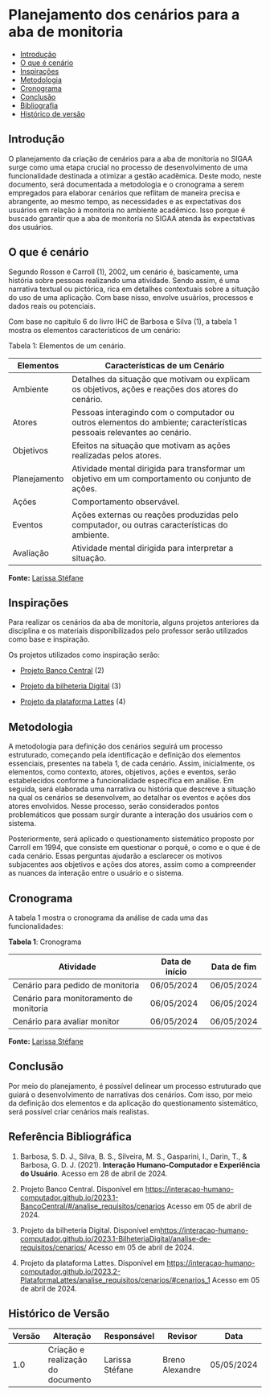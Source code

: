 # Planejamento dos cenários para a aba de monitoria


* [Introdução](#Introdução)
* [O que é cenário](#O-que-é-cenário)
* [Inspirações](#Inspirações)
* [Metodologia](#Metodologia)
* [Cronograma](#Cronograma)
* [Conclusão](#Conclusão)
* [Bibliografia](#Bibliografia)
* [Histórico de versão](#Histórico-de-versão)



## Introdução


O planejamento da criação de cenários para a aba de monitoria no SIGAA surge como uma etapa crucial no processo de desenvolvimento de uma funcionalidade destinada a otimizar a gestão acadêmica. Deste modo, neste documento, será documentada a metodologia e o cronograma a serem empregados para elaborar cenários que reflitam de maneira precisa e abrangente, ao mesmo tempo, as necessidades e as expectativas dos usuários em relação à monitoria no ambiente acadêmico. Isso porque é buscado garantir que a aba de monitoria no SIGAA atenda às expectativas dos usuários.



## O que é cenário

Segundo Rosson e Carroll (1), 2002, um cenário é, basicamente, uma história sobre pessoas realizando uma atividade. Sendo assim, é uma narrativa textual ou pictórica, rica em detalhes contextuais sobre a situação do uso de uma aplicação. Com base nisso, envolve usuários, processos e dados reais ou potenciais.

Com base no capítulo 6 do livro IHC de Barbosa e Silva (1), a tabela 1 mostra os elementos característicos de um cenário:



Tabela 1: Elementos de um cenário.

| Elementos | Características de um Cenário |
|- | - |
| Ambiente | Detalhes da situação que motivam ou explicam os objetivos, ações e reações dos atores do cenário. |
| Atores | Pessoas interagindo com o computador ou outros elementos do ambiente; características pessoais relevantes ao cenário. |
| Objetivos | Efeitos na situação que motivam as ações realizadas pelos atores. |
| Planejamento | Atividade mental dirigida para transformar um objetivo em um comportamento ou conjunto de ações. |
| Ações | Comportamento observável. |
| Eventos | Ações externas ou reações produzidas pelo computador, ou outras características do ambiente. |
| Avaliação | Atividade mental dirigida para interpretar a situação. |

**Fonte:** [Larissa Stéfane](https://github.com/SkywalkerSupreme)



## Inspirações

Para realizar os cenários da aba de monitoria, alguns projetos anteriores da disciplina e os materiais disponibilizados pelo professor serão utilizados como base e inspiração.



Os projetos utilizados como inspiração serão:

- [Projeto Banco Central](https://interacao-humano-computador.github.io/2023.1-BancoCentral/#/analise_requisitos/cenarios) (2)

- [Projeto da bilheteria Digital](https://interacao-humano-computador.github.io/2023.1-BilheteriaDigital/analise-de-requisitos/cenarios/) (3)

- [Projeto da plataforma Lattes](https://interacao-humano-computador.github.io/2023.2-PlataformaLattes/analise_requisitos/cenarios/#cenarios_1) (4)



## Metodologia


A metodologia para definição dos cenários seguirá um processo estruturado, começando pela identificação e definição dos elementos essenciais, presentes na tabela 1, de cada cenário. Assim, inicialmente, os elementos, como contexto, atores, objetivos, ações e eventos, serão estabelecidos conforme a funcionalidade específica em análise. Em seguida, será elaborada uma narrativa ou história que descreve a situação na qual os cenários se desenvolvem, ao detalhar os eventos e ações dos atores envolvidos. Nesse processo, serão considerados pontos problemáticos que possam surgir durante a interação dos usuários com o sistema.

Posteriormente, será aplicado o questionamento sistemático proposto por Carroll em 1994, que consiste em questionar o porquê, o como e o que é de cada cenário. Essas perguntas ajudarão a esclarecer os motivos subjacentes aos objetivos e ações dos atores, assim como a compreender as nuances da interação entre o usuário e o sistema.


## Cronograma

A tabela 1 mostra o cronograma da análise de cada uma das funcionalidades:



**Tabela 1**: Cronograma



| Atividade | Data de início | Data de fim |
| - | - | - |
| Cenário para pedido de monitoria| 06/05/2024 | 06/05/2024 |
| Cenário para monitoramento de monitoria| 06/05/2024 | 06/05/2024 |
| Cenário para avaliar monitor| 06/05/2024 | 06/05/2024 |

**Fonte:** [Larissa Stéfane](https://github.com/SkywalkerSupreme)



## Conclusão

Por meio do planejamento, é possível delinear um processo estruturado que guiará o desenvolvimento de narrativas dos cenários. Com isso, por meio da definição dos elementos e da aplicação do questionamento sistemático, será possível criar cenários mais realistas.



## Referência Bibliográfica



1. Barbosa, S. D. J., Silva, B. S., Silveira, M. S., Gasparini, I., Darin, T., & Barbosa, G. D. J. (2021). **Interação Humano-Computador e Experiência do Usuário**. Acesso em 28 de abril de 2024.

2. Projeto Banco Central. Disponível em <https://interacao-humano-computador.github.io/2023.1-BancoCentral/#/analise_requisitos/cenarios> Acesso em 05 de abril de 2024.

3. Projeto da bilheteria Digital. Disponível em<https://interacao-humano-computador.github.io/2023.1-BilheteriaDigital/analise-de-requisitos/cenarios/> Acesso em 05 de abril de 2024.

4. Projeto da plataforma Lattes. Disponível em <https://interacao-humano-computador.github.io/2023.2-PlataformaLattes/analise_requisitos/cenarios/#cenarios_1> Acesso em 05 de abril de 2024.



## Histórico de Versão

| Versão | Alteração | Responsável | Revisor | Data |
| - | - | - | - | - |
| 1.0 | Criação e realização do documento | Larissa Stéfane | Breno Alexandre | 05/05/2024 |




